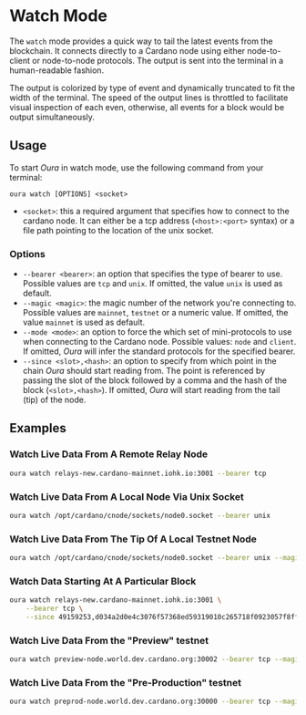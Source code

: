 # Watch Mode

The `watch` mode provides a quick way to tail the latest events from the blockchain. It connects directly to a Cardano node using either node-to-client or node-to-node protocols. The output is sent into the terminal in a human-readable fashion.

The output is colorized by type of event and dynamically truncated to fit the width of the terminal. The speed of the output lines is throttled to facilitate visual inspection of each even, otherwise, all events for a block would be output simultaneously.

## Usage

To start _Oura_ in watch mode, use the following command from your terminal:

```
oura watch [OPTIONS] <socket>
```

- `<socket>`: this a required argument that specifies how to connect to the cardano node. It can either be a tcp address (`<host>:<port>` syntax) or a file path pointing to the location of the unix socket.

### Options

- `--bearer <bearer>`: an option that specifies the type of bearer to use. Possible values are `tcp` and `unix`. If omitted, the value `unix` is used as default.
- `--magic <magic>`: the magic number of the network you're connecting to. Possible values are `mainnet`, `testnet` or a numeric value. If omitted, the value `mainnet` is used as default.
- `--mode <mode>`: an option to force the which set of mini-protocols to use when connecting to the Cardano node. Possible values: `node` and `client`.  If omitted, _Oura_ will infer the standard protocols for the specified bearer.
- `--since <slot>,<hash>`: an option to specify from which point in the chain _Oura_ should start reading from. The point is referenced by passing the slot of the block followed by a comma and the hash of the block (`<slot>,<hash>`). If omitted, _Oura_ will start reading from the tail (tip) of the node.


## Examples

### Watch Live Data From A Remote Relay Node

```sh
oura watch relays-new.cardano-mainnet.iohk.io:3001 --bearer tcp
```

### Watch Live Data From A Local Node Via Unix Socket

```sh
oura watch /opt/cardano/cnode/sockets/node0.socket --bearer unix
```

### Watch Live Data From The Tip Of A Local Testnet Node

```sh
oura watch /opt/cardano/cnode/sockets/node0.socket --bearer unix --magic testnet
```

### Watch Data Starting At A Particular Block

```sh
oura watch relays-new.cardano-mainnet.iohk.io:3001 \
    --bearer tcp \
    --since 49159253,d034a2d0e4c3076f57368ed59319010c265718f0923057f8ff914a3b6bfd1314
```

### Watch Live Data From the "Preview" testnet

```sh
oura watch preview-node.world.dev.cardano.org:30002 --bearer tcp --magic preview
```

### Watch Live Data From the "Pre-Production" testnet

```sh
oura watch preprod-node.world.dev.cardano.org:30000 --bearer tcp --magic preprod
```
